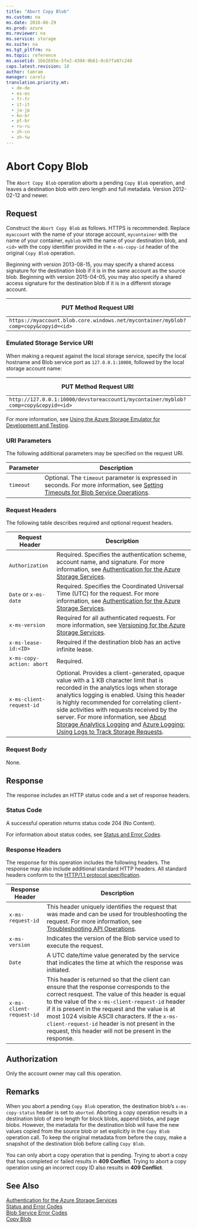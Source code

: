 ```yaml
---
title: "Abort Copy Blob"
ms.custom: na
ms.date: 2016-06-29
ms.prod: azure
ms.reviewer: na
ms.service: storage
ms.suite: na
ms.tgt_pltfrm: na
ms.topic: reference
ms.assetid: 1bb2695e-5fe2-4394-9b61-0c67fa07c240
caps.latest.revision: 18
author: tamram
manager: carolz
translation.priority.mt: 
  - de-de
  - es-es
  - fr-fr
  - it-it
  - ja-jp
  - ko-kr
  - pt-br
  - ru-ru
  - zh-cn
  - zh-tw
---
```

# Abort Copy Blob
The `Abort Copy Blob` operation aborts a pending `Copy Blob` operation, and leaves a destination blob with zero length and full metadata. Version 2012-02-12 and newer.  
  
## Request  
 Construct the `Abort Copy Blob` as follows. HTTPS is recommended. Replace `myaccount` with the name of your storage account, `mycontainer` with the name of your container, `myblob` with the name of your destination blob, and `<id>` with the copy identifier provided in the `x-ms-copy-id` header of the original `Copy Blob` operation.  
  
 Beginning with version 2013-08-15, you may specify a shared access signature for the destination blob if it is in the same account as the source blob. Beginning with version 2015-04-05, you may also specify a shared access signature for the destination blob if it is in a different storage account.  
  
|PUT Method Request URI|HTTP Version|  
|----------------------------|------------------|  
|`https://myaccount.blob.core.windows.net/mycontainer/myblob?comp=copy&copyid=<id>`|HTTP/1.1|  
  
### Emulated Storage Service URI  
 When making a request against the local storage service, specify the local hostname and Blob service port as `127.0.0.1:10000`, followed by the local storage account name:  
  
|PUT Method Request URI|HTTP Version|  
|----------------------------|------------------|  
|`http://127.0.0.1:10000/devstoreaccount1/mycontainer/myblob?comp=copy&copyid=<id>`|HTTP/1.1|  
  
 For more information, see [Using the Azure Storage Emulator for Development and Testing](/azure/storage/storage-use-emulator).  
  
### URI Parameters  
 The following additional parameters may be specified on the request URI.  
  
|Parameter|Description|  
|---------------|-----------------|  
|`timeout`|Optional. The `timeout` parameter is expressed in seconds. For more information, see [Setting Timeouts for Blob Service Operations](Setting-Timeouts-for-Blob-Service-Operations.md).|  
  
### Request Headers  
 The following table describes required and optional request headers.  
  
|Request Header|Description|  
|--------------------|-----------------|  
|`Authorization`|Required. Specifies the authentication scheme, account name, and signature. For more information, see [Authentication for the Azure Storage Services](authorization-for-the-azure-storage-services.md).|  
|`Date` or `x-ms-date`|Required. Specifies the Coordinated Universal Time (UTC) for the request. For more information, see [Authentication for the Azure Storage Services](authorization-for-the-azure-storage-services.md).|  
|`x-ms-version`|Required for all authenticated requests. For more information, see [Versioning for the Azure Storage Services](Versioning-for-the-Azure-Storage-Services.md).|  
|`x-ms-lease-id:<ID>`|Required if the destination blob has an active infinite lease.|  
|`x-ms-copy-action: abort`|Required.|  
|`x-ms-client-request-id`|Optional. Provides a client-generated, opaque value with a 1 KB character limit that is recorded in the analytics logs when storage analytics logging is enabled. Using this header is highly recommended for correlating client-side activities with requests received by the server. For more information, see [About Storage Analytics Logging](About-Storage-Analytics-Logging.md) and [Azure Logging: Using Logs to Track Storage Requests](http://blogs.msdn.com/b/windowsazurestorage/archive/2011/08/03/windows-azure-storage-logging-using-logs-to-track-storage-requests.aspx).|  
  
### Request Body  
 None.  
  
## Response  
 The response includes an HTTP status code and a set of response headers.  
  
### Status Code  
 A successful operation returns status code 204 (No Content).  
  
 For information about status codes, see [Status and Error Codes](Status-and-Error-Codes2.md).  
  
### Response Headers  
 The response for this operation includes the following headers. The response may also include additional standard HTTP headers. All standard headers conform to the [HTTP/1.1 protocol specification](http://go.microsoft.com/fwlink/?linkid=150478).  
  
|Response Header|Description|
|--------------------|-----------------|  
|`x-ms-request-id`|This header uniquely identifies the request that was made and can be used for troubleshooting the request. For more information, see [Troubleshooting API Operations](Troubleshooting-API-Operations.md).|  
|`x-ms-version`|Indicates the version of the Blob service used to execute the request.|  
|`Date`|A UTC date/time value generated by the service that indicates the time at which the response was initiated.|  
|`x-ms-client-request-id`|This header is returned so that the client can ensure that the response corresponds to the correct resquest. The value of this header is equal to the value of the `x-ms-client-request-id` header if it is present in the request and the value is at most 1024 visible ASCII characters. If the `x-ms-client-request-id` header is not present in the request, this header will not be present in the response.|  
  
## Authorization  
 Only the account owner may call this operation.  
  
## Remarks  
 When you abort a pending `Copy Blob` operation, the destination blob’s `x-ms-copy-status` header is set to `aborted`. Aborting a copy operation results in a destination blob of zero length for block blobs, append blobs, and page blobs. However, the metadata for the destination blob will have the new values copied from the source blob or set explicitly in the `Copy Blob` operation call. To keep the original metadata from before the copy, make a snapshot of the destination blob before calling `Copy Blob`.  
  
 You can only abort a copy operation that is pending. Trying to abort a copy that has completed or failed results in **409 Conflict**. Trying to abort a copy operation using an incorrect copy ID also results in **409 Conflict**.  
  
## See Also  
 [Authentication for the Azure Storage Services](authorization-for-the-azure-storage-services.md)   
 [Status and Error Codes](Status-and-Error-Codes2.md)   
 [Blob Service Error Codes](Blob-Service-Error-Codes.md)   
 [Copy Blob](Copy-Blob.md)